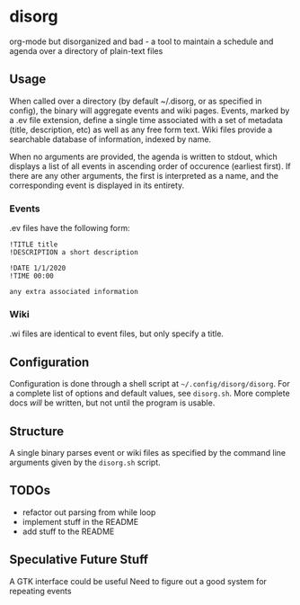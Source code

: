 # disorg
org-mode but disorganized and bad - a tool to maintain a schedule and agenda over a directory of plain-text files

## Usage
When called over a directory (by default ~/.disorg, or as specified in config), the binary will aggregate events and wiki pages. Events, marked by a .ev file extension, define a single time associated with a set of metadata (title, description, etc) as well as any free form text. Wiki files provide a searchable database of information, indexed by name.

When no arguments are provided, the agenda is written to stdout, which displays a list of all events in ascending order of occurence (earliest first). If there are any other arguments, the first is interpreted as a name, and the corresponding event is displayed in its entirety.

### Events
.ev files have the following form:
```
!TITLE title
!DESCRIPTION a short description

!DATE 1/1/2020
!TIME 00:00

any extra associated information
```

### Wiki
.wi files are identical to event files, but only specify a title.

## Configuration
Configuration is done through a shell script at `~/.config/disorg/disorg`. For a complete list of options and default values, see `disorg.sh`. More complete docs _will_ be written, but not until the program is usable.

## Structure
A single binary parses event or wiki files as specified by the command line arguments given by the `disorg.sh` script.

## TODOs
* refactor out parsing from while loop
* implement stuff in the README
* add stuff to the README

## Speculative Future Stuff
A GTK interface could be useful
Need to figure out a good system for repeating events